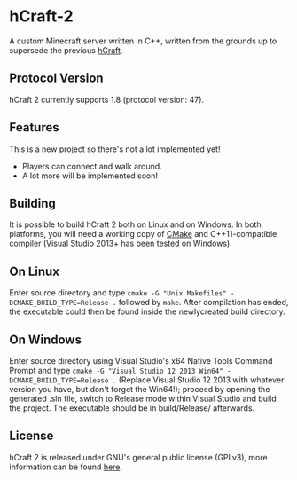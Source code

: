 # hCraft-2
A custom Minecraft server written in C++, written from the grounds up to
supersede the previous [hCraft](https://github.com/BizarreCake/hCraft).

Protocol Version
----------------

hCraft 2 currently supports 1.8 (protocol version: 47).

Features
--------

This is a new project so there's not a lot implemented yet!
*  Players can connect and walk around.
*  A lot more will be implemented soon!

Building
--------

It is possible to build hCraft 2 both on Linux and on Windows.
In both platforms, you will need a working copy of [CMake](http://www.cmake.org/)
and C++11-compatible compiler (Visual Studio 2013+ has been tested on Windows).

## On Linux

Enter source directory and type `cmake -G "Unix Makefiles" -DCMAKE_BUILD_TYPE=Release .`
followed by `make`. After compilation has ended, the executable could then be
found inside the newlycreated build directory.

## On Windows

Enter source directory using Visual Studio's x64 Native Tools Command Prompt
and type `cmake -G "Visual Studio 12 2013 Win64" -DCMAKE_BUILD_TYPE=Release .`
(Replace Visual Studio 12 2013 with whatever version you have, but don't forget
the Win64!); proceed by opening the generated .sln file, switch to Release mode
within Visual Studio and build the project. The executable should be in
build/Release/ afterwards.

License
-------

hCraft 2 is released under GNU's general public license (GPLv3), more information
can be found [here](http://www.gnu.org/licenses/gpl.html).

